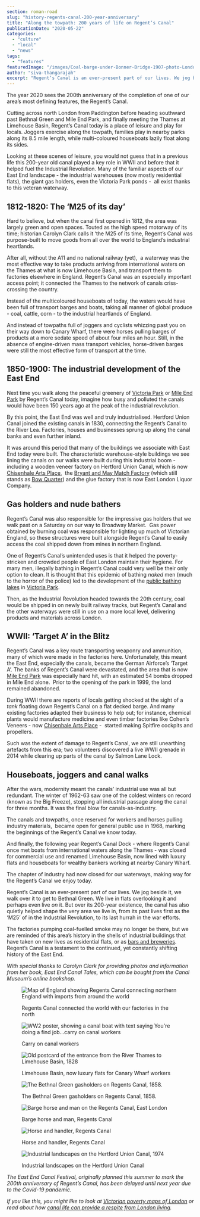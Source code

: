 ```yaml
---
section: roman-road
slug: "history-regents-canal-200-year-anniversary"
title: "Along the towpath: 200 years of life on Regent’s Canal"
publicationDate: "2020-05-22"
categories: 
  - "culture"
  - "local"
  - "news"
tags: 
  - "features"
featuredImage: "/images/Coal-barge-under-Bonner-Bridge-1907-photo-London-Canal-Museum.jpg"
author: "siva-thangarajah"
excerpt: "Regent’s Canal is an ever-present part of our lives. We jog beside it, we walk over it to get to Bethnal Green. We live in flats overlooking it and perhaps even live on it. But over its 200-year existence, the canal has also quietly helped shape the very area we live in, from its past lives first as the ‘M25’ of in the Industrial Revolution, to its last hurrah in the war efforts."
---
```


The year 2020 sees the 200th anniversary of the completion of one of our area’s most defining features, the Regent’s Canal. 

Cutting across north London from Paddington before heading southward past Bethnal Green and Mile End Park, and finally meeting the Thames at Limehouse Basin, Regent’s Canal today is a place of leisure and play for locals. Joggers exercise along the towpath, families play in nearby parks along its 8.5 mile length, while multi-coloured houseboats lazily float along its sides. 

Looking at these scenes of leisure, you would not guess that in a previous life this 200-year old canal played a key role in WWII and before that it helped fuel the Industrial Revolution. Many of the familiar aspects of our East End landscape - the industrial warehouses (now mostly residential flats), the giant gas holders, even the Victoria Park ponds -  all exist thanks to this veteran waterway. 

## 1812-1820: The ‘M25 of its day’

Hard to believe, but when the canal first opened in 1812, the area was largely green and open spaces. Touted as the high speed motorway of its time; historian Carolyn Clark calls it ‘the M25 of its time, Regent’s Canal was purpose-built to move goods from all over the world to England’s industrial heartlands. 

After all, without the A11 and no national railway (yet),  a waterway was the most effective way to take products arriving from international waters on the Thames at what is now Limehouse Basin, and transport them to factories elsewhere in England. Regent’s Canal was an especially important access point; it connected the Thames to the network of canals criss-crossing the country. 

Instead of the multicoloured houseboats of today, the waters would have been full of transport barges and boats, taking all manner of global produce - coal, cattle, corn - to the industrial heartlands of England. 

And instead of towpaths full of joggers and cyclists whizzing past you on their way down to Canary Wharf, there were horses pulling barges of products at a more sedate speed of about four miles an hour. Still, in the absence of engine-driven mass transport vehicles, horse-driven barges were still the most effective form of transport at the time. 

## 1850-1900: The industrial development of the East End

Next time you walk along the peaceful greenery of [Victoria Park](https://romanroadlondon.com/victoria-park-east-london-bow/) or [Mile End Park](https://romanroadlondon.com/mile-end-park-history/) by Regent’s Canal today, imagine how busy and polluted the canals would have been 150 years ago at the peak of the industrial revolution. 

By this point, the East End was well and truly industrialised. Hertford Union Canal joined the existing canals in 1830, connecting the Regent’s Canal to the River Lea. Factories, houses and businesses sprung up along the canal banks and even further inland.

It was around this period that many of the buildings we associate with East End today were built. The characteristic warehouse-style buildings we see lining the canals on our walks were built during this industrial boom - including a wooden veneer factory on Hertford Union Canal, which is now [Chisenhale Arts Place](https://romanroadlondon.com/chisenhale-art-place-bow/),  the [Bryant and May Match Factory](https://romanroadlondon.com/sarah-chapman-matchstick-girl-campaign-memorial/) (which still stands as [Bow Quarter](https://romanroadlondon.com/bow-quarter-interiors-anton-rodriguez/)) and the glue factory that is now East London Liquor Company.

## Gas holders and nude bathers

Regent’s Canal was also responsible for the impressive gas holders that we walk past on a Saturday on our way to Broadway Market.  Gas power obtained by burning coal was responsible for lighting up much of Victorian England, so these structures were built alongside Regent’s Canal to easily access the coal shipped down from mines in northern England.

One of Regent’s Canal’s unintended uses is that it helped the poverty-stricken and crowded people of East London maintain their hygiene. For many men, illegally bathing in Regent’s Canal could very well be their only option to clean. It is thought that this epidemic of bathing _naked_ men (much to the horror of the police) led to the development of the [public bathing lakes](https://romanroadlondon.com/victoria-park-bathing-lakes-and-lido/) in [Victoria Park](https://romanroadlondon.com/victoria-park-east-london-bow/).

Then, as the Industrial Revolution headed towards the 20th century, coal would be shipped in on newly built railway tracks, but Regent’s Canal and the other waterways were still in use on a more local level, delivering products and materials across London. 

## WWII: ‘Target A’ in the Blitz

Regent’s Canal was a key route transporting weaponry and ammunition, many of which were made in the factories here. Unfortunately, this meant the East End, especially the canals, became the German Airforce’s ‘Target A’. The banks of Regent’s Canal were devastated, and the area that is now [Mile End Park](https://romanroadlondon.com/mile-end-park-history/) was especially hard hit, with an estimated 54 bombs dropped in Mile End alone.  Prior to the opening of the park in 1999, the land remained abandoned. 

During WWII there are reports of locals getting shocked at the sight of a _tank_ floating down Regent’s Canal on a flat decked barge. And many existing factories adapted their business to help out; for instance, chemical plants would manufacture medicine and even timber factories like Cohen’s Veneers - now [Chisenhale Arts Place](https://romanroadlondon.com/chisenhale-art-place-bow/) -  started making Spitfire cockpits and propellers.

Such was the extent of damage to Regent’s Canal, we are still unearthing artefacts from this era; two volunteers discovered a live WWII grenade in 2014 while clearing up parts of the canal by Salmon Lane Lock. 

## Houseboats, joggers and canal walks

After the wars, modernity meant the canals’ industrial use was all but redundant. The winter of 1962-63 saw one of the coldest winters on record (known as the Big Freeze), stopping all industrial passage along the canal for three months. It was the final blow for canals-as-industry.

The canals and towpaths, once reserved for workers and horses pulling industry materials,  became open for general public use in 1968, marking the beginnings of the Regent’s Canal we know today. 

And finally, the following year Regent’s Canal Dock - where Regent’s Canal once met boats from international waters along the Thames - was closed for commercial use and renamed Limehouse Basin, now lined with luxury flats and houseboats for wealthy bankers working at nearby Canary Wharf.

The chapter of industry had now closed for our waterways, making way for the Regent’s Canal we enjoy today.

Regent’s Canal is an ever-present part of our lives. We jog beside it, we walk over it to get to Bethnal Green. We live in flats overlooking it and perhaps even live _on_ it. But over its 200-year existence, the canal has also quietly helped shape the very area we live in, from its past lives first as the ‘M25’ of in the Industrial Revolution, to its last hurrah in the war efforts.

The factories pumping coal-fuelled smoke may no longer be there, but we are reminded of this area’s history in the shells of industrial buildings that have taken on new lives as residential flats, or as [bars and breweries](https://romanroadlondon.com/east-london-liquor-company-restaurant-review/). Regent’s Canal is a testament to the continued, yet constantly shifting history of the East End. 

_With special thanks to Carolyn Clark for providing photos and information from her book, East End Canal Tales, which can be bought from the Canal Museum’s online bookshop._ 

<figure>

![Map of England showing Regents Canal connecting northern England with imports from around the world](/images/Regents-Canal-world-map-1024x863.jpg)

<figcaption>

Regents Canal connected the world with our factories in the north

</figcaption>

</figure>

<figure>

![WW2 poster, showing a canal boat with text saying You're doing a find job...carry on canal workers](/images/Carry-on-canal-workers-WW2-poster.jpg)

<figcaption>

Carry on canal workers

</figcaption>

</figure>

<figure>

![Old postcard of the entrance from the River Thames to Limehouse Basin, 1828](/images/Regents-Canal-Dock-in-1828-1024x705.jpg)

<figcaption>

Limehouse Basin, now luxury flats for Canary Wharf workers

</figcaption>

</figure>

<figure>

![The Bethnal Green gasholders on Regents Canal, 1858.](/images/Regents-Canal-Bethnal-Green-gasholders-1024x621.jpg)

<figcaption>

The Bethnal Green gasholders on Regents Canal, 1858.

</figcaption>

</figure>

<figure>

![Barge horse and man on the Regents Canal, East London](/images/Horse-handler-Regents-Canal-1024x634.jpg)

<figcaption>

Barge horse and man, Regents Canal

</figcaption>

</figure>

<figure>

![Horse and handler, Regents Canal](/images/Horse-Handler-Bethnal-Green-c1950-1024x683.jpg)

<figcaption>

Horse and handler, Regents Canal

</figcaption>

</figure>

<figure>

![Industrial landscapes on the Hertford Union Canal, 1974](/images/Eastern-end-of-the-Hertford-Union-Canal-1974.-Dr-Neil-Clifden.jpg)

<figcaption>

Industrial landscapes on the Hertford Union Canal

</figcaption>

</figure>

_The East End Canal Festival, originally planned this summer to mark the 200th anniversary of Regent’s Canal, has been delayed until next year due to the Covid-19 pandemic._ 

_If you like this, you might like to look at_ [_Victorian poverty maps of London_](https://romanroadlondon.com/charles-booth-poverty-maps/) _or read about how_ [_canal life can provide a respite from London living_](https://romanroadlondon.com/reinventing-east-london-canals-lizzy-mace/)_._
